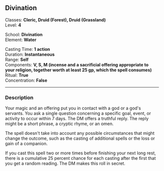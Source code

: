 ## Divination

Classes: **Cleric, Druid (Forest), Druid (Grassland)**  
Level: **4**  

School: **Divination**  
Element: **Water**  

Casting Time: **1 action**  
Duration: **Instantaneous**  
Range: **Self**  
Components: **V, S, M (incense and a sacrificial offering appropriate to your religion, together worth at least 25 gp, which the spell consumes)**  
Ritual: **True**  
Concentration: **False**  

------

### Description

Your magic and an offering put you in contact with a god or a god's servants. You ask a single question concerning a specific goal, event, or activity to occur within 7 days. The DM offers a truthful reply. The reply might be a short phrase, a cryptic rhyme, or an omen.

The spell doesn't take into account any possible circumstances that might change the outcome, such as the casting of additional spells or the loss or gain of a companion.

If you cast this spell two or more times before finishing your next long rest, there is a cumulative 25 percent chance for each casting after the first that you get a random reading. The DM makes this roll in secret.